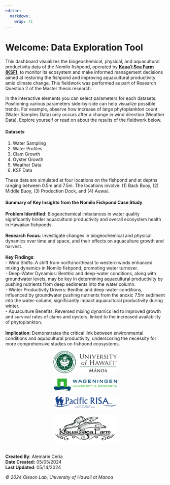 ```yaml
---
editor: 
  markdown: 
    wrap: 72
---
```


# Welcome: Data Exploration Tool

This dashboard visualizes the biogeochemical, physical, and aquacultural
productivity data of the Nomilo fishpond, operated by [**Kauaʻi Sea Farm
(KSF)**](https://kauaiseafarm.com/), to monitor its ecosystem and make
informed management decisions aimed at restoring the fishpond and
improving aquacultural productivity amid climate change. This fieldwork
was performed as part of Research Question 2 of the Master thesis
research.

In the interactive elements you can select parameters for each datasets.
Positioning various parameters side-by-side can help visualize possible
trends. For example, observe how increase of large phytoplankton count
(Water Samples Data) only occurs after a change in wind direction
(Weather Data). Explore yourself or read on about the results of the
fieldwork below.

#### Datasets

1.  Water Sampling
2.  Water Profiles
3.  Clam Growth
4.  Oyster Growth
5.  Weather Data
6.  KSF Data

These data are simulated at four locations on the fishpond and at depths
ranging between 0.5m and 7.5m. The locations involve: (1) Back Buoy, (2)
Middle Buoy, (3) Production Dock, and (4) Auwai.

#### Summary of Key Insights from the Nomilo Fishpond Case Study

**Problem Identified**: Biogeochemical imbalances in water quality
significantly hinder aquacultural productivity and overall ecosystem
health in Hawaiian fishponds. <br><br> **Research Focus**: Investigate
changes in biogeochemical and physical dynamics over time and space, and
their effects on aquaculture growth and harvest. <br><br> **Key
Findings**: <br> - Wind Shifts: A shift from north/northeast to western
winds enhanced mixing dynamics in Nomilo fishpond, promoting water
turnover. <br> - Deep-Water Dynamics: Benthic and deep-water conditions,
along with groundwater levels, may be key in determining aquacultural
productivity by pushing nutrients from deep sediments into the water
column. <br> - Winter Productivity Drivers: Benthic and deep-water
conditions, influenced by groundwater pushing nutrients from the anoxic
7.5m sediment into the water-column, significantly impact aquacultural
productivity during winter. <br> - Aquaculture Benefits: Reversed mixing
dynamics led to improved growth and survival rates of clams and oysters,
linked to the increased availability of phytoplankton. <br><br>
**Implication**: Demonstrates the critical link between environmental
conditions and aquacultural productivity, underscoring the necessity for
more comprehensive studies on fishpond ecosystems.

<center><img src="www/logos/uhm-logo.png" align="center" width="200"/>
<br><br> <img src="www/logos/wur-logo.png" align="center" width="200"/>
<br><br>
<img src="www/logos/pac-risa-logo.png" align="center" width="200"/>
<br><br> <img src="www/logos/ksf-logo.png" align="center" width="200"/>
<br><br></center>

**Created By**: Alemarie Ceria <br> **Date Created:** 05/05/2024 <br>
**Last Updated**: 05/14/2024

*© 2024 Oleson Lab, University of Hawaii at Manoa*
